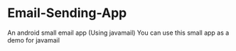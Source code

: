 # Email-Sending-App
An android small email app (Using javamail)
You can use this small app as a demo for javamail
